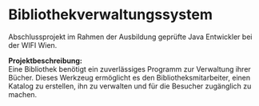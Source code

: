 # Bibliothekverwaltungssystem
Abschlussprojekt im Rahmen der Ausbildung geprüfte Java Entwickler bei der WIFI Wien.

<b>Projektbeschreibung:</b><br>
Eine Bibliothek benötigt ein zuverlässiges Programm zur Verwaltung ihrer Bücher. Dieses
Werkzeug ermöglicht es den Bibliotheksmitarbeiter, einen Katalog zu erstellen, ihn zu
verwalten und für die Besucher zugänglich zu machen.
